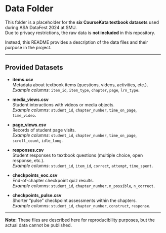 # Data Folder

This folder is a placeholder for the **six CourseKata textbook datasets** used during ASA DataFest 2024 at SMU.  
Due to privacy restrictions, the raw data is **not included** in this repository.  

Instead, this README provides a description of the data files and their purpose in the project.

---

## Provided Datasets

- **items.csv**  
  Metadata about textbook items (questions, videos, activities, etc.).  
  *Example columns*: `item_id`, `item_type`, `chapter`, `page`, `lrn_type`.

- **media_views.csv**  
  Student interactions with videos or media objects.  
  *Example columns*: `student_id`, `chapter_number`, `time_on_page`, `time_video`.

- **page_views.csv**  
  Records of student page visits.  
  *Example columns*: `student_id`, `chapter_number`, `time_on_page`, `scroll_count`, `idle_long`.

- **responses.csv**  
  Student responses to textbook questions (multiple choice, open response, etc.).  
  *Example columns*: `student_id`, `item_id`, `correct`, `attempt`, `time_spent`.

- **checkpoints_eoc.csv**  
  End-of-chapter checkpoint quiz results.  
  *Example columns*: `student_id`, `chapter_number`, `n_possible`, `n_correct`.

- **checkpoints_pulse.csv**  
  Shorter “pulse” checkpoint assessments within the chapters.  
  *Example columns*: `student_id`, `chapter_number`, `construct`, `response`.

---

**Note:** These files are described here for reproducibility purposes, but the actual data cannot be published.
